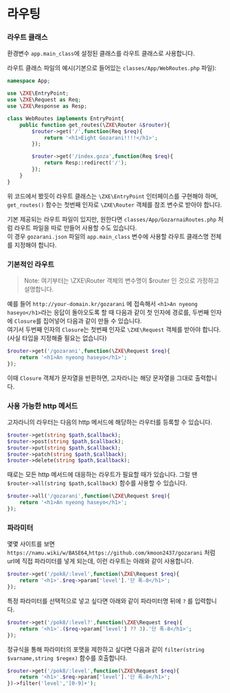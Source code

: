 # 라우팅
### 라우트 클래스
환경변수 `app.main_class`에 설정된 클래스를 라우트 클래스로 사용합니다.

라우트 클래스 파일의 예시(기본으로 들어있는 `classes/App/WebRoutes.php` 파일):
```php
namespace App;

use \ZXE\EntryPoint;
use \ZXE\Request as Req;
use \ZXE\Response as Resp;

class WebRoutes implements EntryPoint{
    public function get_routes(\ZXE\Router &$router){
        $router->get('/',function(Req $req){
            return '<h1>Eight Gozarani!!!!</h1>';
        });

        $router->get('/index.goza',function(Req $req){
            return Resp::redirect('/');
        });
    }
}
```

위 코드에서 봤듯이 라우트 클래스는 `\ZXE\EntryPoint` 인터페이스를 구현해야 하며, `get_routes()` 함수는 첫번째 인자로 `\ZXE\Router` 객체를 참조 변수로 받아야 합니다.

기본 제공되는 라우트 파일이 있지만, 원한다면 `classes/App/GozarnaiRoutes.php` 처럼 라우트 파일을 따로 만들어 사용할 수도 있습니다.  
이 경우 `gozarani.json` 파일의 `app.main_class` 변수에 사용할 라우트 클래스명 전체를 지정해야 합니다.
### 기본적인 라우트
> Note: 여기부터는 \ZXE\Router 객체의 변수명이 $router 인 것으로 가정하고 설명합니다.

예를 들어 `http://your-domain.kr/gozarani` 에 접속해서 `<h1>An nyeong haseyo</h1>`라는 응답이 돌아오도록 할 때
다음과 같이 첫 인자에 경로를, 두번째 인자에 `Closure`를 집어넣어 다음과 같이 만들 수 있습니다.  
여기서 두번째 인자의 `Closure`는 첫번째 인자로 `\ZXE\Request` 객체를 받아야 합니다.(사실 타입을 지정해줄 필요는 없습니다)
```php
$router->get('/gozarani',function(\ZXE\Request $req){
    return '<h1>An nyeong haseyo</h1>';
});
```

이때 `Closure` 객체가 문자열을 반환하면, 고자라니는 해당 문자열을 그대로 출력합니다.
### 사용 가능한 http 메서드
고자라니의 라우터는 다음의 http 메서드에 해당하는 라우터를 등록할 수 있습니다.
```php
$router->get(string $path,$callback);
$router->post(string $path,$callback);
$router->put(string $path,$callback);
$router->patch(string $path,$callback);
$router->delete(string $path,$callback);
```

때로는 모든 http 메서드에 대응하는 라우트가 필요할 때가 있습니다.
그럴 땐 `$router->all(string $path,$callback)` 함수를 사용할 수 있습니다.
```php
$router->all('/gozarani',function(\ZXE\Request $req){
    return '<h1>An nyeong haseyo</h1>';
});
```
### 파라미터
몇몇 사이트를 보면 `https://namu.wiki/w/BASE64`,`https://github.com/kmoon2437/gozarani` 처럼 url에 직접 파라미터를 넣게 되는데,
이런 라우트는 아래와 같이 사용합니다.
```php
$router->get('/pok8/:level',function(\ZXE\Request $req){
    return '<h1>'.$req->param['level'].'단 폭☆8</h1>';
});
```

특정 파라미터를 선택적으로 넣고 싶다면 아래와 같이 파라미터명 뒤에 `?` 를 입력합니다.
```php
$router->get('/pok8/:level?',function(\ZXE\Request $req){
    return '<h1>'.($req->param['level'] ?? 3).'단 폭☆8</h1>';
});
```

정규식을 통해 파라미터의 포맷을 제한하고 싶다면 다음과 같이 `filter(string $varname,string $regex)` 함수를 호출합니다.
```php
$router->get('/pok8/:level',function(\ZXE\Request $req){
    return '<h1>'.$req->param['level'].'단 폭☆8</h1>';
})->filter('level','[0-9]+');
```
